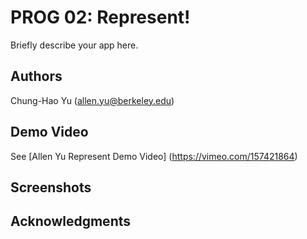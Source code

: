 # PROG 02: Represent!

Briefly describe your app here.

## Authors

Chung-Hao Yu ([allen.yu@berkeley.edu](mailto:allen.yu@berkeley.edu))

## Demo Video

See [Allen Yu Represent Demo Video] (https://vimeo.com/157421864)

## Screenshots


## Acknowledgments

